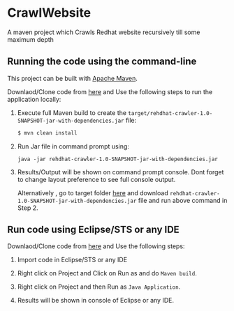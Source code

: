 # CrawlWebsite
A maven project which Crawls Redhat website recursively till some maximum depth

## Running the code using the command-line

This project can be built with [Apache Maven](http://maven.apache.org/).

Downlaod/Clone code from [here](https://github.com/prashankprince/CrawlWebsite) and Use the following steps to run the application locally:

1. Execute full Maven build to create the `target/rehdhat-crawler-1.0-SNAPSHOT-jar-with-dependencies.jar` file:

    ```bash
    $ mvn clean install
    ```
    
2. Run Jar file in command prompt using:

    ````
    java -jar rehdhat-crawler-1.0-SNAPSHOT-jar-with-dependencies.jar
    ````
 3. Results/Output will be shown on command prompt console. Dont forget to change layout preference to see full console output.
    
    Alternatively , go to target folder [here](https://github.com/prashankprince/CrawlWebsite) and download `rehdhat-crawler-1.0-SNAPSHOT-jar-with-dependencies.jar` file and run above command in Step 2.
    
## Run code using Eclipse/STS or any IDE

Downlaod/Clone code from [here](https://github.com/prashankprince/CrawlWebsite) and Use the following steps:

1. Import code in Eclipse/STS or any IDE

2. Right click on Project and Click on Run as and do `Maven build`.

3. Right click on Project and then Run as `Java Application`.

4. Results will be shown in console of Eclipse or any IDE.
